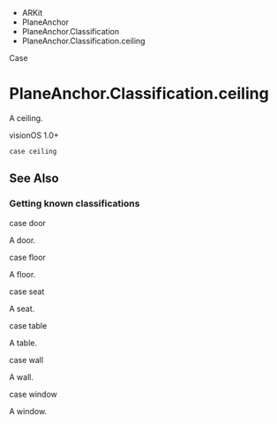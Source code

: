 

- ARKit
- PlaneAnchor
- PlaneAnchor.Classification
-  PlaneAnchor.Classification.ceiling 

Case

# PlaneAnchor.Classification.ceiling

A ceiling.

visionOS 1.0+

``` source
case ceiling
```

## See Also

### Getting known classifications

case door

A door.

case floor

A floor.

case seat

A seat.

case table

A table.

case wall

A wall.

case window

A window.

